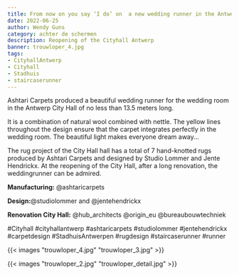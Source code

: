 ```yaml
---
title: From now on you say ‘I do’ on  a new wedding runner in the Antwerp City Hall
date: 2022-06-25
author: Wendy Guns
category: achter de schermen
description: Reopening of the Cityhall Antwerp
banner: trouwloper_4.jpg
tags:
- CityhallAntwerp
- Cityhall
- Stadhuis
- staircaserunner
---
```


Ashtari Carpets produced a beautiful wedding runner for the wedding room in the Antwerp City Hall of no less than 13.5 meters long. 

<!--more-->

It is a combination of natural wool combined with nettle. The yellow lines throughout the design ensure that the carpet integrates perfectly in the wedding room. The beautiful light makes everyone dream away...

The rug project of the City Hall hall has a total of 7 hand-knotted rugs produced by Ashtari Carpets and designed by Studio Lommer and Jente Hendrickx. At the reopening of the City Hall, after a long renovation, the weddingrunner can be admired.



**Manufacturing:** @ashtaricarpets

**Design:**@studiolommer and @jentehendrickx

**Renovation City Hall:** @hub_architects @origin_eu @bureaubouwtechniek

#Cityhall #cityhallantwerp #ashtaricarpets #studiolommer #jentehendrickx #carpetdesign #StadhuisAntwerpen #rugdesign #staircaserunner #runner

{{< images "trouwloper_4.jpg" "trouwloper_3.jpg" >}}

{{< images "trouwloper_2.jpg" "trouwloper_detail.jpg" >}}
